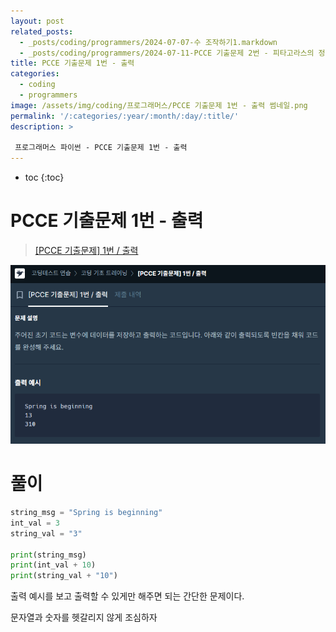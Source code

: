 ```yaml
---
layout: post
related_posts: 
  - _posts/coding/programmers/2024-07-07-수 조작하기1.markdown
  - _posts/coding/programmers/2024-07-11-PCCE 기출문제 2번 - 피타고라스의 정리 copy 2.markdown
title: PCCE 기출문제 1번 - 출력
categories:
  - coding
  - programmers
image: /assets/img/coding/프로그래머스/PCCE 기출문제 1번 - 출력 썸네일.png
permalink: '/:categories/:year/:month/:day/:title/'
description: >

 프로그래머스 파이썬 - PCCE 기출문제 1번 - 출력
---
```


* toc
{:toc}

# PCCE 기출문제 1번 - 출력

> <a href="https://school.programmers.co.kr/learn/courses/30/lessons/250133">[PCCE 기출문제] 1번 / 출력</a>

<img src="/assets/img/coding/프로그래머스/PCCE 기출문제 1번 - 출력 문제.png" />

# 풀이

```python
string_msg = "Spring is beginning"
int_val = 3
string_val = "3"

print(string_msg)
print(int_val + 10)
print(string_val + "10")
``` 

출력 예시를 보고 출력할 수 있게만 해주면 되는 간단한 문제이다.

문자열과 숫자를 헷갈리지 않게 조심하자
